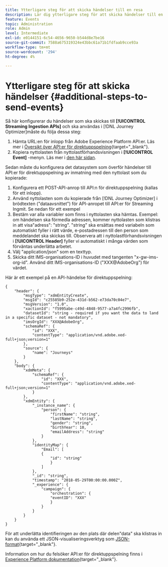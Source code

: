 ```yaml
---
title: Ytterligare steg för att skicka händelser till en resa
description: Lär dig ytterligare steg för att skicka händelser till en resa
feature: Events
topic: Administration
role: Admin
level: Intermediate
exl-id: e0144151-6c54-4656-9650-b544d8e7be16
source-git-commit: 7588a675319324e43bbc61a71b1fdfaab9cce93a
workflow-type: tm+mt
source-wordcount: '294'
ht-degree: 4%

---
```


# Ytterligare steg för att skicka händelser {#additional-steps-to-send-events}

Så här konfigurerar du händelser som ska skickas till **[!UICONTROL Streaming Ingestion APIs]** och ska användas i [!DNL Journey Optimizer]måste du följa dessa steg:

1. Hämta URL:en för inlopp från Adobe Experience Platform API:er. Läs mer i [Översikt över API:er för direktuppspelning](https://experienceleague.adobe.com/docs/experience-platform/ingestion/streaming/overview.html?lang=sv){target=&quot;_blank&quot;}.
1. Kopiera nyttolasten från nyttolastförhandsvisningen i **[!UICONTROL Event]** -menyn. Läs mer i [den här sidan](../event/about-creating.md#define-the-payload-fields).

Sedan måste du konfigurera det datasystem som överför händelser till API:er för direktuppspelning av inmatning med den nyttolast som du kopierade:

1. Konfigurera ett POST-API-anrop till API:n för direktuppspelning (kallas för ett inlopp).
1. Använd nyttolasten som du kopierade från [!DNL Journey Optimizer] i brödtexten (&quot;dataavsnittet&quot;) för API-anropet till API:er för Streaming Ingmit. Se nedan för ett exempel
1. Bestäm var alla variabler som finns i nyttolasten ska hämtas. Exempel: om händelsen ska förmedla adressen, kommer nyttolasten som klistras in att visa&quot;adress&quot;: &quot;string&quot;. &quot;string&quot; ska ersättas med variabeln som automatiskt fyller i rätt värde, e-postadressen till den person som meddelandet ska skickas till. Observera att i nyttolastförhandsvisningen i **[!UICONTROL Header]** fyller vi automatiskt i många värden som förväntas underlätta arbetet.
1. Välj &quot;application/json&quot; som en texttyp.
1. Skicka ditt IMS-organisations-ID i huvudet med tangenten &quot;x-gw-ims-org-id&quot;. Använd ditt IMS-organisations-ID (&quot;XXX@AdobeOrg&quot;) för värdet.

Här är ett exempel på en API-händelse för direktuppspelning:

```
{
    "header": {
        "msgType": "xdmEntityCreate",
        "msgId": "c25585b9-252e-431d-b562-e73da70c04e7",
        "msgVersion": "1.0",
        "xactionId": "f5995abe-c49d-4848-9577-a7a4fc2996fb",
        "datasetId": "string - required if you want the data to land in a specific dataset - not mandatory",
        "imsOrgId": "XXX@AdobeOrg",
        "schemaRef": {
            "id": "XXX",
            "contentType": "application/vnd.adobe.xed-full+json;version=1"
        },
        "source": {
            "name": "Journeys"
        }
    },
    "body": {
        "xdmMeta": {
            "schemaRef": {
                "id": "XXX",
                "contentType": "application/vnd.adobe.xed-full+json;version=1"
            }
        },
        "xdmEntity": {
            "_instance_name": {
                "person": {
                    "firstName": "string",
                    "lastName": "string",
                    "gender": "string",
                    "birthYear": 10,
                    "emailAddress": "string"
                }
            },
            "identityMap": {
                "Email": [
                {
                    "id": "string"
                    }
                ]
            },
            "_id": "string",
            "timestamp": "2018-05-29T00:00:00.000Z",
            "_experience": {
                "campaign": {
                    "orchestration": {
                    "eventID": "XXX"
                    }
                }
            }
        }
    }
}
```

För att underlätta identifieringen av den plats där delen&quot;data&quot; ska klistras in kan du använda ett JSON-visualiseringsverktyg som [JSON-format](https://jsonformatter.curiousconcept.com){target=&quot;_blank&quot;}.

Information om hur du felsöker API:er för direktuppspelning finns i [Experience Platform dokumentation](https://experienceleague.adobe.com/docs/experience-platform/ingestion/streaming/troubleshooting.html){target=&quot;_blank&quot;}.
